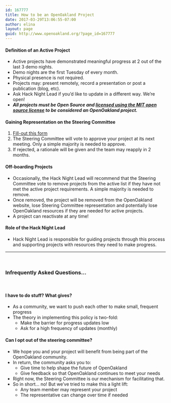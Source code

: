 ```yaml
---
id: 167777
title: How to be an OpenOakland Project
date: 2017-03-29T13:06:55-07:00
author: elina
layout: page
guid: http://www.openoakland.org/?page_id=167777
---
```

#### Definition of an Active Project

  * Active projects have demonstrated meaningful progress at 2 out of the last 3 demo nights.
  * Demo nights are the first Tuesday of every month.
  * Physical presence is not required.
  * Projects may: present remotely, record a presentation or post a publication (blog, etc).
  * Ask Hack Night Lead if you&#8217;d like to update in a different way. We&#8217;re open!
  * _**All projects must be Open Source and <a href="https://opensource.org/licenses/mit-license.php" target="_blank" rel="noopener">licensed using the MIT open source license</a> to be considered an OpenOakland project.**_

#### Gaining Representation on the Steering Committee

  1. [Fill-out this form](https://docs.google.com/a/openoakland.org/forms/d/e/1FAIpQLSf3suG0AKMGHRzTONDOvS2Ru2htLuremLe2ivlg7hpdbEm5XQ/viewform)
  2. The Steering Committee will vote to approve your project at its next meeting. Only a simple majority is needed to approve.
  3. If rejected, a rationale will be given and the team may reapply in 2 months.

#### Off-boarding Projects

  * Occasionally, the Hack Night Lead will recommend that the Steering Committee vote to remove projects from the active list if they have not met the active project requirements. A simple majority is needed to remove.
  * Once removed, the project will be removed from the OpenOakland website, lose Steering Committee representation and potentially lose OpenOakland resources if they are needed for active projects.
  * A project can reactivate at any time!

#### Role of the Hack Night Lead

  * Hack Night Lead is responsible for guiding projects through this process and supporting projects with resources they need to make progress.

* * *

&nbsp;

### Infrequently Asked Questions&#8230;

&nbsp;

#### I have to do stuff? What gives?

  * As a community, we want to push each other to make small, frequent progress
  * The theory in implementing this policy is two-fold: 
      * Make the barrier for progress updates low
      * Ask for a high frequency of updates (monthly)

#### Can I opt out of the steering committee?

  * We hope you and your project will benefit from being part of the OpenOakland community.
  * In return, the community asks you to: 
      * Give time to help shape the future of OpenOakland
      * Give feedback so that OpenOakland continues to meet your needs
  * Right now, the Steering Committee is our mechanism for facilitating that.
  * So in short&#8230; no! But we&#8217;ve tried to make this a light lift: 
      * Any team member may represent your project
      * The representative can change over time if needed